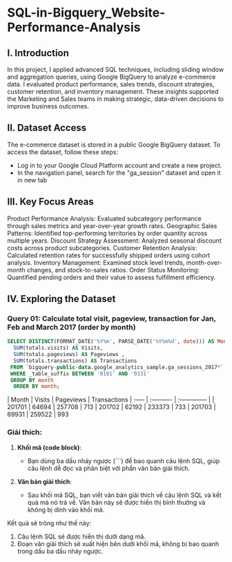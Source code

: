 # SQL-in-Bigquery_Website-Performance-Analysis
## I. Introduction
In this project, I applied advanced SQL techniques, including sliding window and aggregation queries, using Google BigQuery to analyze e-commerce data. I evaluated product performance, sales trends, discount strategies, customer retention, and inventory management. These insights supported the Marketing and Sales teams in making strategic, data-driven decisions to improve business outcomes.

## II. Dataset Access
The e-commerce dataset is stored in a public Google BigQuery dataset. To access the dataset, follow these steps:

* Log in to your Google Cloud Platform account and create a new project.
* In the navigation panel, search for the "ga_session" dataset and open it in new tab
## III. Key Focus Areas
Product Performance Analysis: Evaluated subcategory performance through sales metrics and year-over-year growth rates.
Geographic Sales Patterns: Identified top-performing territories by order quantity across multiple years.
Discount Strategy Assessment: Analyzed seasonal discount costs across product subcategories.
Customer Retention Analysis: Calculated retention rates for successfully shipped orders using cohort analysis.
Inventory Management: Examined stock level trends, month-over-month changes, and stock-to-sales ratios.
Order Status Monitoring: Quantified pending orders and their value to assess fulfillment efficiency.
## IV. Exploring the Dataset
### Query 01: Calculate total visit, pageview, transaction for Jan, Feb and March 2017 (order by month)
```sql
SELECT DISTINCT(FORMAT_DATE('%Y%m', PARSE_DATE('%Y%m%d', date))) AS Month,
  SUM(totals.visits) AS Visits,
  SUM(totals.pageviews) AS Pageviews ,
  SUM(totals.transactions) AS Transactions 
 FROM `bigquery-public-data.google_analytics_sample.ga_sessions_2017*`
 WHERE _table_suffix BETWEEN '0101' AND '0331'
 GROUP BY month
  ORDER BY month;
```
| Month | Visits | Pageviews | Transactions
| :—– | :———- | :————– |
| 201701 | 64694 | 257708 | 713
| 201702 | 62192 | 233373 | 733
| 201703 | 69931 | 259522 | 993








### Giải thích:
1. **Khối mã (code block)**:
   - Bạn dùng ba dấu nháy ngược (```) để bao quanh câu lệnh SQL, giúp câu lệnh dễ đọc và phân biệt với phần văn bản giải thích.
   
2. **Văn bản giải thích**:
   - Sau khối mã SQL, bạn viết văn bản giải thích về câu lệnh SQL và kết quả mà nó trả về. Văn bản này sẽ được hiển thị bình thường và không bị dính vào khối mã.

Kết quả sẽ trông như thế này:
1. Câu lệnh SQL sẽ được hiển thị dưới dạng mã.
2. Đoạn văn giải thích sẽ xuất hiện bên dưới khối mã, không bị bao quanh trong dấu ba dấu nháy ngược.




